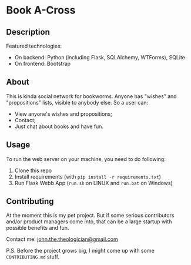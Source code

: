 # Book A-Cross

## Description

Featured technologies:
* On backend: Python (including Flask, SQLAlchemy, WTForms), SQLite
* On frontend: Bootstrap

## About

This is kinda social network for bookworms. Anyone has "wishes" and "propositions" lists, visible to anybody else. So a user can:
* View anyone's wishes and propositions;
* Contact;
* Just chat about books and have fun.

## Usage

To run the web server on your machine, you need to do following:

1. Clone this repo
2. Install requirements (with `pip install -r requirements.txt`)
3. Run Flask Webb App (`run.sh` on LINUX and `run.bat` on Windows)

## Contributing

At the moment this is my pet project. But if some serious contributors and/or product managers come into, that can be a large startup with possible benefits and fun.

Contact me: john.the.theologician@gmail.com

P.S. Before the project grows big, I might come up with some `CONTRIBUTING.md` stuff.
